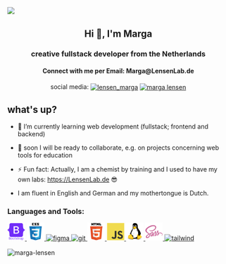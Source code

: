 ![](https://komarev.com/ghpvc/?username=marga-lensen&color=fbbf24)


<h2 align="center">Hi 👋, I'm Marga</h2>
<h3 align="center">creative fullstack developer from the Netherlands</h3>

<h4 align="center" color= "blue">Connect with me per Email: Marga@LensenLab.de</h4>
<p align="center">social media: 
  <a href="https://twitter.com/lensen_marga" target="blank"><img align="center" src="https://raw.githubusercontent.com/rahuldkjain/github-profile-readme-generator/master/src/images/icons/Social/twitter.svg" alt="lensen_marga" height="30" width="40" /></a>
<a href="https://linkedin.com/in/marga lensen" target="blank"><img align="center" src="https://raw.githubusercontent.com/rahuldkjain/github-profile-readme-generator/master/src/images/icons/Social/linked-in-alt.svg" alt="marga lensen" height="30" width="40" /></a>
</p>
</p>


##  what's up?
- 🌱 I’m currently learning web development (fullstack; frontend and backend)

- 👯 soon I will be ready to collaborate, e.g. on projects concerning web tools for education

- ⚡ Fun fact: Actually, I am a chemist by training and I used to have my own labs: 
https://LensenLab.de 😎

- I am fluent in English and German and my mothertongue is Dutch.

<!-- - 🤔 I’m looking for help with ...
- 💬 Ask me about ...
- 📫 How to reach me: ...
- 😄 Pronouns: ... -->


<h3 align="left">Languages and Tools:</h3>
<p align="left"> <a href="https://getbootstrap.com" target="_blank" rel="noreferrer"> <img src="https://raw.githubusercontent.com/devicons/devicon/master/icons/bootstrap/bootstrap-plain-wordmark.svg" alt="bootstrap" width="40" height="40"/> </a> <a href="https://www.w3schools.com/css/" target="_blank" rel="noreferrer"> <img src="https://raw.githubusercontent.com/devicons/devicon/master/icons/css3/css3-original-wordmark.svg" alt="css3" width="40" height="40"/> </a> <a href="https://www.figma.com/" target="_blank" rel="noreferrer"> <img src="https://www.vectorlogo.zone/logos/figma/figma-icon.svg" alt="figma" width="40" height="40"/> </a> <a href="https://git-scm.com/" target="_blank" rel="noreferrer"> <img src="https://www.vectorlogo.zone/logos/git-scm/git-scm-icon.svg" alt="git" width="40" height="40"/> </a> <a href="https://www.w3.org/html/" target="_blank" rel="noreferrer"> <img src="https://raw.githubusercontent.com/devicons/devicon/master/icons/html5/html5-original-wordmark.svg" alt="html5" width="40" height="40"/> </a> <a href="https://developer.mozilla.org/en-US/docs/Web/JavaScript" target="_blank" rel="noreferrer"> <img src="https://raw.githubusercontent.com/devicons/devicon/master/icons/javascript/javascript-original.svg" alt="javascript" width="40" height="40"/> </a> <a href="https://www.linux.org/" target="_blank" rel="noreferrer"> <img src="https://raw.githubusercontent.com/devicons/devicon/master/icons/linux/linux-original.svg" alt="linux" width="40" height="40"/> </a> <a href="https://sass-lang.com" target="_blank" rel="noreferrer"> <img src="https://raw.githubusercontent.com/devicons/devicon/master/icons/sass/sass-original.svg" alt="sass" width="40" height="40"/> </a> <a href="https://tailwindcss.com/" target="_blank" rel="noreferrer"> <img src="https://www.vectorlogo.zone/logos/tailwindcss/tailwindcss-icon.svg" alt="tailwind" width="40" height="40"/> </a> </p>

<p><img align="center" src="https://github-readme-stats.vercel.app/api/top-langs?username=marga-lensen&show_icons=true&locale=en&layout=compact" alt="marga-lensen" /></p>


